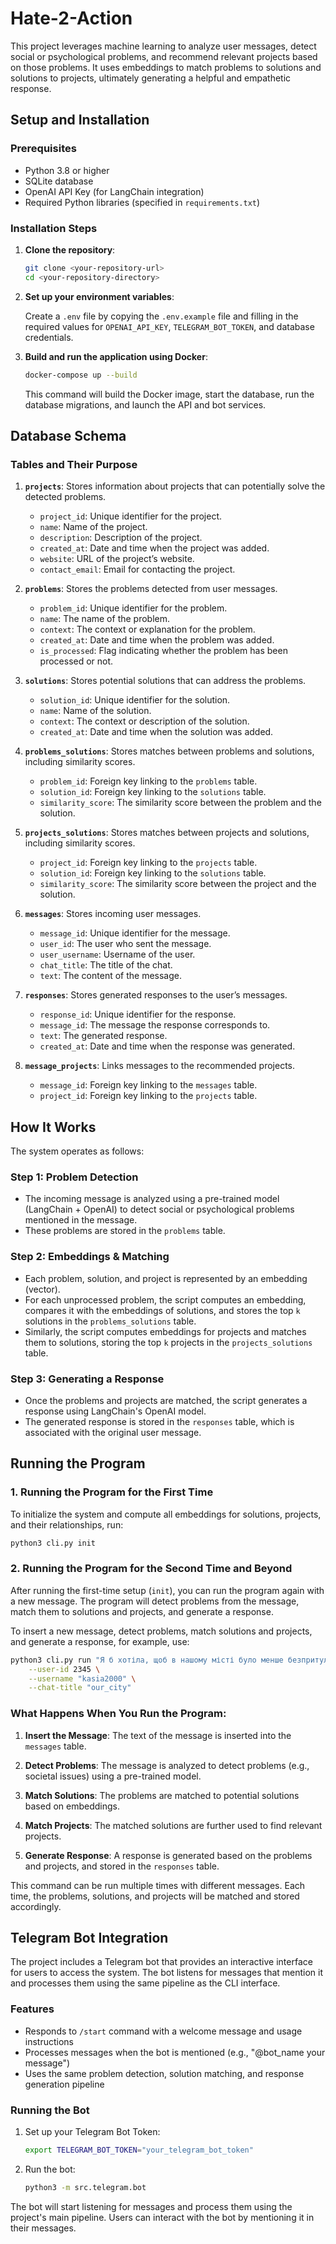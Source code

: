 # Hate-2-Action

This project leverages machine learning to analyze user messages, detect social or psychological problems, and recommend relevant projects based on those problems. It uses embeddings to match problems to solutions and solutions to projects, ultimately generating a helpful and empathetic response.

## Setup and Installation

### Prerequisites

- Python 3.8 or higher
- SQLite database
- OpenAI API Key (for LangChain integration)
- Required Python libraries (specified in `requirements.txt`)

### Installation Steps

1. **Clone the repository**:

    ```bash
    git clone <your-repository-url>
    cd <your-repository-directory>
    ```

2. **Set up your environment variables**:

    Create a `.env` file by copying the `.env.example` file and filling in the required values for `OPENAI_API_KEY`, `TELEGRAM_BOT_TOKEN`, and database credentials.

3. **Build and run the application using Docker**:

    ```bash
    docker-compose up --build
    ```

    This command will build the Docker image, start the database, run the database migrations, and launch the API and bot services.

## Database Schema

### Tables and Their Purpose

1. **`projects`**: Stores information about projects that can potentially solve the detected problems.
   - `project_id`: Unique identifier for the project.
   - `name`: Name of the project.
   - `description`: Description of the project.
   - `created_at`: Date and time when the project was added.
   - `website`: URL of the project’s website.
   - `contact_email`: Email for contacting the project.

2. **`problems`**: Stores the problems detected from user messages.
   - `problem_id`: Unique identifier for the problem.
   - `name`: The name of the problem.
   - `context`: The context or explanation for the problem.
   - `created_at`: Date and time when the problem was added.
   - `is_processed`: Flag indicating whether the problem has been processed or not.

3. **`solutions`**: Stores potential solutions that can address the problems.
   - `solution_id`: Unique identifier for the solution.
   - `name`: Name of the solution.
   - `context`: The context or description of the solution.
   - `created_at`: Date and time when the solution was added.

4. **`problems_solutions`**: Stores matches between problems and solutions, including similarity scores.
   - `problem_id`: Foreign key linking to the `problems` table.
   - `solution_id`: Foreign key linking to the `solutions` table.
   - `similarity_score`: The similarity score between the problem and the solution.

5. **`projects_solutions`**: Stores matches between projects and solutions, including similarity scores.
   - `project_id`: Foreign key linking to the `projects` table.
   - `solution_id`: Foreign key linking to the `solutions` table.
   - `similarity_score`: The similarity score between the project and the solution.

6. **`messages`**: Stores incoming user messages.
   - `message_id`: Unique identifier for the message.
   - `user_id`: The user who sent the message.
   - `user_username`: Username of the user.
   - `chat_title`: The title of the chat.
   - `text`: The content of the message.

7. **`responses`**: Stores generated responses to the user’s messages.
   - `response_id`: Unique identifier for the response.
   - `message_id`: The message the response corresponds to.
   - `text`: The generated response.
   - `created_at`: Date and time when the response was generated.

8. **`message_projects`**: Links messages to the recommended projects.
   - `message_id`: Foreign key linking to the `messages` table.
   - `project_id`: Foreign key linking to the `projects` table.

## How It Works

The system operates as follows:

### Step 1: Problem Detection
- The incoming message is analyzed using a pre-trained model (LangChain + OpenAI) to detect social or psychological problems mentioned in the message.
- These problems are stored in the `problems` table.

### Step 2: Embeddings & Matching
- Each problem, solution, and project is represented by an embedding (vector).
- For each unprocessed problem, the script computes an embedding, compares it with the embeddings of solutions, and stores the top `k` solutions in the `problems_solutions` table.
- Similarly, the script computes embeddings for projects and matches them to solutions, storing the top `k` projects in the `projects_solutions` table.

### Step 3: Generating a Response
- Once the problems and projects are matched, the script generates a response using LangChain's OpenAI model.
- The generated response is stored in the `responses` table, which is associated with the original user message.

## Running the Program

### 1. Running the Program for the First Time
To initialize the system and compute all embeddings for solutions, projects, and their relationships, run:

```bash
python3 cli.py init
```

### 2. Running the Program for the Second Time and Beyond
After running the first-time setup (`init`), you can run the program again with a new message. The program will detect problems from the message, match them to solutions and projects, and generate a response.

To insert a new message, detect problems, match solutions and projects, and generate a response, for example, use:

```bash
python3 cli.py run "Я б хотіла, щоб в нашому місті було менше безпритульних тварин." \
    --user-id 2345 \
    --username "kasia2000" \
    --chat-title "our_city"
```

### What Happens When You Run the Program:

1. **Insert the Message**: The text of the message is inserted into the `messages` table.

2. **Detect Problems**: The message is analyzed to detect problems (e.g., societal issues) using a pre-trained model.

3. **Match Solutions**: The problems are matched to potential solutions based on embeddings.

4. **Match Projects**: The matched solutions are further used to find relevant projects.

5. **Generate Response**: A response is generated based on the problems and projects, and stored in the `responses` table.

This command can be run multiple times with different messages. Each time, the problems, solutions, and projects will be matched and stored accordingly.

## Telegram Bot Integration

The project includes a Telegram bot that provides an interactive interface for users to access the system. The bot listens for messages that mention it and processes them using the same pipeline as the CLI interface.

### Features
- Responds to `/start` command with a welcome message and usage instructions
- Processes messages when the bot is mentioned (e.g., "@bot_name your message")
- Uses the same problem detection, solution matching, and response generation pipeline

### Running the Bot

1. Set up your Telegram Bot Token:
    ```bash
    export TELEGRAM_BOT_TOKEN="your_telegram_bot_token"
    ```

2. Run the bot:
    ```bash
    python3 -m src.telegram.bot
    ```

The bot will start listening for messages and process them using the project's main pipeline. Users can interact with the bot by mentioning it in their messages.



